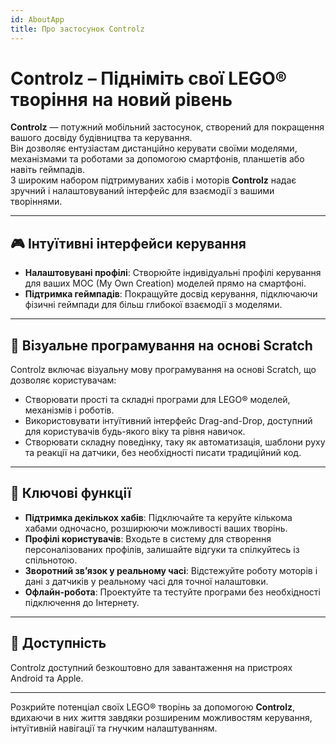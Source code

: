 ```yaml
---
id: AboutApp
title: Про застосунок Controlz
---
```


# Controlz – Підніміть свої LEGO® творіння на новий рівень

**Controlz** — потужний мобільний застосунок, створений для покращення вашого досвіду будівництва та керування.  
Він дозволяє ентузіастам дистанційно керувати своїми моделями, механізмами та роботами за допомогою смартфонів, планшетів або навіть геймпадів.  
З широким набором підтримуваних хабів і моторів **Controlz** надає зручний і налаштовуваний інтерфейс для взаємодії з вашими творіннями.

---

## 🎮 Інтуїтивні інтерфейси керування

- **Налаштовувані профілі**: Створюйте індивідуальні профілі керування для ваших MOC (My Own Creation) моделей прямо на смартфоні.  
- **Підтримка геймпадів**: Покращуйте досвід керування, підключаючи фізичні геймпади для більш глибокої взаємодії з моделями.

---

## 🧱 Візуальне програмування на основі Scratch

Controlz включає візуальну мову програмування на основі Scratch, що дозволяє користувачам:

- Створювати прості та складні програми для LEGO® моделей, механізмів і роботів.  
- Використовувати інтуїтивний інтерфейс Drag-and-Drop, доступний для користувачів будь-якого віку та рівня навичок.  
- Створювати складну поведінку, таку як автоматизація, шаблони руху та реакції на датчики, без необхідності писати традиційний код.

---

## 🌟 Ключові функції

- **Підтримка декількох хабів**: Підключайте та керуйте кількома хабами одночасно, розширюючи можливості ваших творінь.  
- **Профілі користувачів**: Входьте в систему для створення персоналізованих профілів, залишайте відгуки та спілкуйтесь із спільнотою.  
- **Зворотний зв’язок у реальному часі**: Відстежуйте роботу моторів і дані з датчиків у реальному часі для точної налаштовки.  
- **Офлайн-робота**: Проектуйте та тестуйте програми без необхідності підключення до Інтернету.

---

## 📱 Доступність

Controlz доступний безкоштовно для завантаження на пристроях Android та Apple.

---

Розкрийте потенціал своїх LEGO® творінь за допомогою **Controlz**, вдихаючи в них життя завдяки розширеним можливостям керування, інтуїтивній навігації та гнучким налаштуванням.
